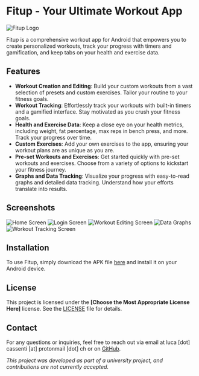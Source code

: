 # Fitup - Your Ultimate Workout App

![Fitup Logo](link_to_logo_image.png)

Fitup is a comprehensive workout app for Android that empowers you to create personalized workouts, track your progress with timers and gamification, and keep tabs on your health and exercise data.

## Features

- **Workout Creation and Editing**: Build your custom workouts from a vast selection of presets and custom exercises. Tailor your routine to your fitness goals.
- **Workout Tracking**: Effortlessly track your workouts with built-in timers and a gamified interface. Stay motivated as you crush your fitness goals.
- **Health and Exercise Data**: Keep a close eye on your health metrics, including weight, fat percentage, max reps in bench press, and more. Track your progress over time.
- **Custom Exercises**: Add your own exercises to the app, ensuring your workout plans are as unique as you are.
- **Pre-set Workouts and Exercises**: Get started quickly with pre-set workouts and exercises. Choose from a variety of options to kickstart your fitness journey.
- **Graphs and Data Tracking**: Visualize your progress with easy-to-read graphs and detailed data tracking. Understand how your efforts translate into results.

## Screenshots

![Home Screen](link_to_home_screenshot.png)
![Login Screen](link_to_login_screenshot.png)
![Workout Editing Screen](link_to_workout_editing_screenshot.png)
![Data Graphs](link_to_data_graphs_screenshot.png)
![Workout Tracking Screen](link_to_workout_tracking_screenshot.png)

## Installation

To use Fitup, simply download the APK file [here](link_to_apk_file.apk) and install it on your Android device.

## License

This project is licensed under the **[Choose the Most Appropriate License Here]** license. See the [LICENSE](LICENSE) file for details.

## Contact

For any questions or inquiries, feel free to reach out via email at luca \[dot\] cassenti \[at\] protonmail \[dot\] ch or on [GitHub](https://github.com/nixetheus). 

_This project was developed as part of a university project, and contributions are not currently accepted._
